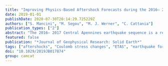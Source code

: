```yaml
---
title: "Improving Physics-Based Aftershock Forecasts during the 2016– 2017 Central Italy Earthquake Cascade"
date: 2019-01-01
publishDate: 2020-07-30T20:14:29.725229Z
authors: ["S. Mancini", "M. Segou", "M. J. Werner", "C. Cattania"]
publication_types: ["2"]
abstract: "The 2016– 2017 Central Apennines earthquake sequence is a recent example of how damages from subsequent aftershocks can exceed those caused by the initial mainshock. Recent studies reveal that physics-based aftershock forecasts present comparable skills to their statistical counterparts, but their performance remains a controversial subject. Here we employ physics-based models that combine the elasto-static stress transfer with rate-and-state friction laws, and short-term statistical Epidemic Type Aftershock Sequence (ETAS) models to describe the spatiotemporal evolution of the earthquake cascade. We then track the absolute and relative model performance using log-likelihood statistics for a 1-year horizon after the 24 August 2016 Mw = 6.0 Amatrice earthquake. We perform a series of pseudoprospective experiments by producing seven classes of Coulomb rate-state (CRS) forecasts with gradual increase in data input quality and model complexity. Our goal is to investigate the influence of data quality on the predictive power of physics-based models and to assess the comparative performance of the forecasts in critical time windows, such as the period following the 26 October Visso earthquakes leading to the 30 October Mw = 6.5 Norcia mainshock. We find that (1) the spatiotemporal performance of the basic CRS models is poor and progressively improves as more refined data are used, (2) CRS forecasts are about as informative as ETAS when secondary triggering effects from M3+ earthquakes are included together with spatially variable slip models, spatially heterogeneous receiver faults, and optimized rate-and-state parameters. After the Visso earthquakes, the more elaborate CRS model outperforms ETAS highlighting the importance of the static stress transfer for operational earthquake forecasting."
featured: false
publication: "*Journal of Geophysical Research: Solid Earth*"
tags: ["aftershocks", "Coulomb stress changes", "ETAS", "earthquake forecasting", "triggering"]
doi: "10.1029/2019JB017874"
group: camcat
---
```


